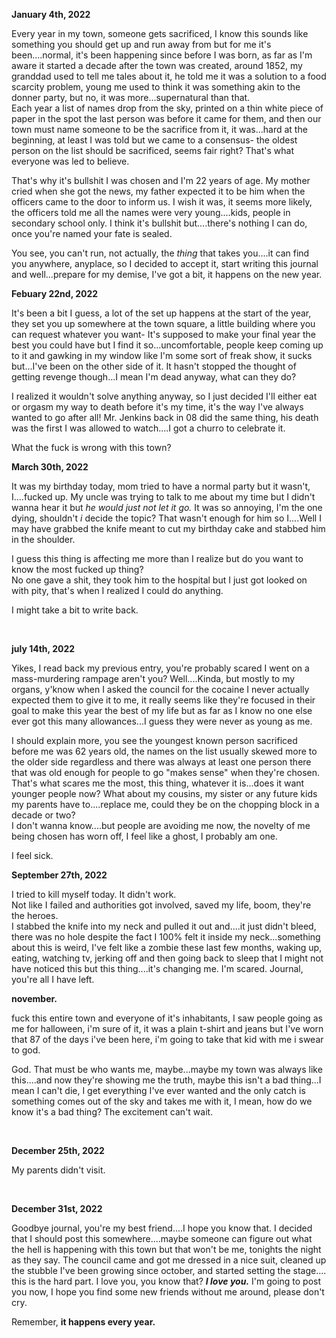 **January 4th, 2022**  


Every year in my town, someone gets sacrificed, I know this sounds like something you should get up and run away from but for me it's been....normal, it's been happening since before I was born, as far as I'm aware it started a decade after the town was created, around 1852, my granddad used to tell me tales about it, he told me it was a solution to a food scarcity problem, young me used to think it was something akin to the donner party, but no, it was more...supernatural than that.  
Each year a list of names drop from the sky, printed on a thin white piece of paper in the spot the last person was before it came for them, and then our town must name someone to be the sacrifice from it, it was...hard at the beginning, at least I was told but we came to a consensus- the oldest person on the list should be sacrificed, seems fair right? That's what everyone was led to believe.   


That's why it's bullshit I was chosen and I'm 22 years of age. My mother cried when she got the news, my father expected it to be him when the officers came to the door to inform us. I wish it was, it seems more likely, the officers told me all the names were very young....kids, people in secondary school only. I think it's bullshit but....there's nothing I can do, once you're named your fate is sealed.   


You see, you can't run, not actually, the *thing* that takes you....it can find you anywhere, anyplace, so I decided to accept it, start writing this journal and well...prepare for my demise, I've got a bit, it happens on the new year.  


**Febuary 22nd, 2022**  


It's been a bit I guess, a lot of the set up happens at the start of the year, they set you up somewhere at the town square, a little building where you can request whatever you want- It's supposed to make your final year the best you could have but I find it so...uncomfortable, people keep coming up to it and gawking in my window like I'm some sort of freak show, it sucks but...I've been on the other side of it. It hasn't stopped the thought of getting revenge though...I mean I'm dead anyway, what can they do?  


I realized it wouldn't solve anything anyway, so I just decided I'll either eat or orgasm my way to death before it's my time, it's the way I've always wanted to go after all! Mr. Jenkins back in 08 did the same thing, his death was the first I was allowed to watch....I got a churro to celebrate it. 

What the fuck is wrong with this town?  


**March 30th, 2022**

It was my birthday today, mom tried to have a normal party but it wasn't, I....fucked up. My uncle was trying to talk to me about my time but I didn't wanna hear it but *he would just not let it go.* It was so annoying, I'm the one dying, shouldn't *i* decide the topic? That wasn't enough for him so I....Well I may have grabbed the knife meant to cut my birthday cake and stabbed him in the shoulder.   


I guess this thing is affecting me more than I realize but do you want to know the most fucked up thing?  
No one gave a shit, they took him to the hospital but I just got looked on with pity, that's when I realized I could do anything.

I might take a bit to write back.

&#x200B;

**july 14th, 2022**

Yikes, I read back my previous entry, you're probably scared I went on a mass-murdering rampage aren't you? Well....Kinda, but mostly to my organs, y'know when I asked the council for the cocaine I never actually expected them to give it to me, it really seems like they're focused in their goal to make this year the best of my life but as far as I know no one else ever got this many allowances...I guess they were never as young as me.  


I should explain more, you see the youngest known person sacrificed before me was 62 years old, the names on the list usually skewed more to the older side regardless and there was always at least one person there that was old enough for people to go "makes sense" when they're chosen. That's what scares me the most, this thing, whatever it is...does it want younger people now? What about my cousins, my sister or any future kids my parents have to....replace me, could they be on the chopping block in a decade or two?  
I don't wanna know....but people are avoiding me now, the novelty of me being chosen has worn off, I feel like a ghost, I probably am one.   


I feel sick.  


**September 27th, 2022**  


I tried to kill myself today. It didn't work.  
Not like I failed and authorities got involved, saved my life, boom, they're the heroes.  
I stabbed the knife into my neck and pulled it out and....it just didn't bleed, there was no hole despite the fact I 100% felt it inside my neck...something about this is weird, I've felt like a zombie these last few months, waking up, eating, watching tv, jerking off and then going back to sleep that I might not have noticed this but this thing....it's changing me. I'm scared. Journal, you're all I have left.  


**november.**

fuck this entire town and everyone of it's inhabitants, I saw people going as me for halloween, i'm sure of it, it was a plain t-shirt and jeans but I've worn that 87 of the days i've been here, i'm going to take that kid with me i swear to god.

God. That must be who wants me, maybe...maybe my town was always like this....and now they're showing me the truth, maybe this isn't a bad thing...I mean I can't die, I get everything I've ever wanted and the only catch is something comes out of the sky and takes me with it, I mean, how do we know it's a bad thing? The excitement can't wait.

&#x200B;

**December 25th, 2022**

My parents didn't visit.

&#x200B;

**December 31st, 2022**

Goodbye journal, you're my best friend....I hope you know that. I decided that I should post this somewhere....maybe someone can figure out what the hell is happening with this town but that won't be me, tonights the night as they say. The council came and got me dressed in a nice suit, cleaned up the stubble I've been growing since october, and started setting the stage.... this is the hard part. I love you, you know that? ***I love you.*** I'm going to post you now, I hope you find some new friends without me around, please don't cry.   


Remember, **it happens every year.**

&#x200B;